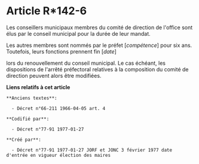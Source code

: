 # Article R*142-6

Les conseillers municipaux membres du comité de direction de l'office sont élus par le conseil municipal pour la durée de
leur mandat. 

Les autres membres sont nommés par le préfet [*compétence*] pour six ans. Toutefois, leurs fonctions prennent fin [*date*]

lors du renouvellement du conseil municipal. Le cas échéant, les dispositions de l'arrêté préfectoral relatives à la
composition du comité de direction peuvent alors être modifiées.

**Liens relatifs à cet article**

	**Anciens textes**:

	  - Décret n°66-211 1966-04-05 art. 4

	**Codifié par**:

	  - Décret n°77-91 1977-01-27

	**Créé par**:

	  - Décret n°77-91 1977-01-27 JORF et JONC 3 février 1977 date d'entrée en vigueur élection des maires
